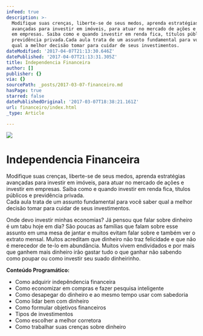 ```yaml
---
inFeed: true
description: >-
  Modifique suas crenças, liberte-se de seus medos, aprenda estratégias
  avançadas para investir em imóveis, para atuar no mercado de ações e investir
  em empresas. Saiba como e quando investir em renda fica, títulos públicos e
  previdência privada.Cada aula trata de um assunto fundamental para você saber
  qual a melhor decisão tomar para cuidar de seus investimentos.
dateModified: '2017-04-07T21:13:30.646Z'
datePublished: '2017-04-07T21:13:31.305Z'
title: Independencia Financeira
author: []
publisher: {}
via: {}
sourcePath: _posts/2017-03-07-financeiro.md
hasPage: true
starred: false
datePublishedOriginal: '2017-03-07T18:38:21.161Z'
url: financeiro/index.html
_type: Article

---
```

![](https://the-grid-user-content.s3-us-west-2.amazonaws.com/bcf8569f-999f-41f5-aa5f-26a7741a838c.jpg)

# Independencia Financeira

Modifique suas crenças, liberte-se de seus medos, aprenda estratégias avançadas para investir em imóveis, para atuar no mercado de ações e investir em empresas. Saiba como e quando investir em renda fica, títulos públicos e previdência privada.  
Cada aula trata de um assunto fundamental para você saber qual a melhor decisão tomar para cuidar de seus investimentos.

Onde devo investir minhas economias? Já pensou que falar sobre dinheiro é um tabu hoje em dia? São poucas as famílias que falam sobre esse assunto em uma mesa de jantar e muitos evitam falar sobre e também ver o extrato mensal. Muitos acreditam que dinheiro não traz felicidade e que não é merecedor de te-lo em abundância. Muitos vivem endividados e por mais que ganhem mais dinheiro irão gastar tudo o que ganhar não sabendo como poupar ou como investir seu suado dinheirinho.

**Conteúdo Programático:**

* Como adquirir indepêndencia financeira
* Como economizar em compras e fazer pesquisa inteligente
* Como desapegar do dinheiro e ao mesmo tempo usar com sabedoria
* Como lidar bem com dinheiro
* Como formular objetivos financeiros
* Tipos de investimentos
* Como escolher a melhor corretora
* Como trabalhar suas crenças sobre dinheiro